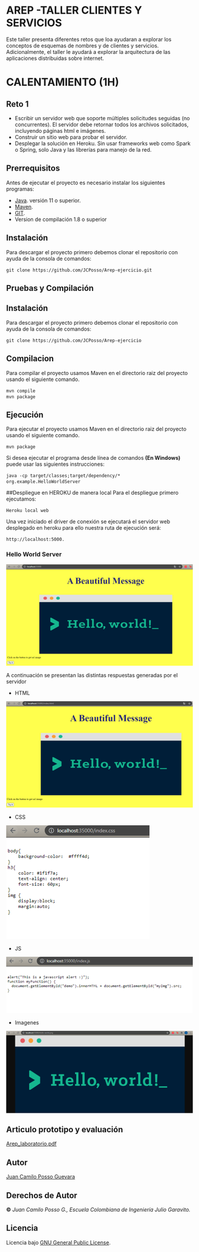 # AREP -TALLER CLIENTES Y SERVICIOS
Este taller presenta diferentes retos que loa ayudaran a explorar los conceptos de esquemas de nombres y de clientes y servicios. Adicionalmente, el taller le ayudará a explorar la arquitectura de las aplicaciones distribuidas sobre internet.

# CALENTAMIENTO (1H)

## Reto 1
- Escribir un servidor web que soporte múltiples solicitudes seguidas (no concurrentes). El servidor debe retornar todos los archivos solicitados, incluyendo páginas html e imágenes.
- Construir un sitio web para probar el servidor.
- Desplegar la solución en Heroku. Sin usar frameworks web como Spark o Spring, solo Java y las librerías para manejo de la red. 
## Prerrequisitos
Antes de ejecutar el proyecto es necesario instalar los siguientes programas:
* [Java](https://www.java.com/es/download/ie_manual.jsp). versión 11 o superior.
* [Maven](https://maven.apache.org/).
* [GIT](https://git-scm.com/).
* Version de compilación 1.8 o superior
## Instalación
Para descargar el proyecto primero debemos clonar el repositorio con ayuda de la consola de comandos:
```
git clone https://github.com/JCPosso/Arep-ejercicio.git
```

## Pruebas y Compilación

## Instalación
Para descargar el proyecto primero debemos clonar el repositorio con ayuda de la consola de comandos:
```
git clone https://github.com/JCPosso/Arep-ejercicio
```

## Compilacion
Para compilar el proyecto usamos Maven en el directorio raiz del proyecto  usando el siguiente comando.
```
mvn compile
mvn package
```
## Ejecución
Para ejecutar el proyecto usamos Maven en el directorio raiz del proyecto  usando el siguiente comando.
```
mvn package
```
Si desea ejecutar el programa desde línea de comandos **(En Windows)** puede usar las siguientes instrucciones:
```
java -cp target/classes;target/dependency/* org.example.HelloWorldServer
```

##Despliegue en HEROKU de manera local
Para el despliegue primero ejecutamos:
```
Heroku local web
```
Una vez iniciado el driver de conexión se ejecutará el servidor web desplegado en heroku para ello nuestra ruta de ejecución será:
```
http://localhost:5000.
```

### Hello World Server

![principal](img/principal.PNG)

A continuación se presentan las distintas respuestas generadas por el servidor

- HTML

![html](img/html.PNG)

- CSS

![css](img/css.PNG)

- JS

![javascript](img/javascript.PNG)

- Imagenes

![Imagen](img/imagen.PNG)

## Articulo prototipo y evaluación

[Arep_laboratorio.pdf](Arep_Laboratorio.pdf)

## Autor
[Juan Camilo Posso Guevara](https://github.com/JCPosso)
## Derechos de Autor
**©** _Juan Camilo Posso G., Escuela Colombiana de Ingeniería Julio Garavito._
## Licencia
Licencia bajo  [GNU General Public License](https://github.com/JCPosso/Arep-ejercicio/blob/master/LICENSE).
